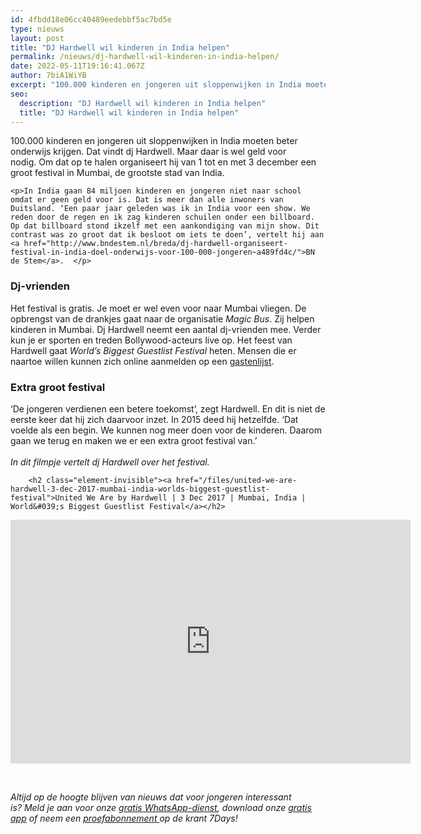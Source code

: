 ```yaml
---
id: 4fbdd18e06cc40489eedebbf5ac7bd5e
type: nieuws
layout: post
title: "DJ Hardwell wil kinderen in India helpen"
permalink: /nieuws/dj-hardwell-wil-kinderen-in-india-helpen/
date: 2022-05-11T19:16:41.067Z
author: 7biA1WiYB
excerpt: "100.000 kinderen en jongeren uit sloppenwijken in India moeten beter onderwijs krijgen. Dat vindt dj Hardwell. Maar daar is wel geld voor nodig. Om dat op te halen organiseert hij van 1 tot en met 3 december een groot festival in Mumbai, de grootste stad van India.   "
seo:
  description: "DJ Hardwell wil kinderen in India helpen"
  title: "DJ Hardwell wil kinderen in India helpen"
---
```

100.000 kinderen en jongeren uit sloppenwijken in India moeten beter onderwijs krijgen. Dat vindt dj Hardwell. Maar daar is wel geld voor nodig. Om dat op te halen organiseert hij van 1 tot en met 3 december een groot festival in Mumbai, de grootste stad van India.   

    <p>In India gaan 84 miljoen kinderen en jongeren niet naar school omdat er geen geld voor is. Dat is meer dan alle inwoners van Duitsland. ‘Een paar jaar geleden was ik in India voor een show. We reden door de regen en ik zag kinderen schuilen onder een billboard. Op dat billboard stond ikzelf met een aankondiging van mijn show. Dit contrast was zo groot dat ik besloot om iets te doen’, vertelt hij aan <a href="http://www.bndestem.nl/breda/dj-hardwell-organiseert-festival-in-india-doel-onderwijs-voor-100-000-jongeren~a489fd4c/">BN de Stem</a>.  </p>
<h3>Dj-vrienden</h3>
<p>Het festival is gratis. Je moet er wel even voor naar Mumbai vliegen. De opbrengst van de drankjes gaat naar de organisatie <em>Magic Bus</em>. Zij helpen kinderen in Mumbai. Dj Hardwell neemt een aantal dj-vrienden mee. Verder kun je er sporten en treden Bollywood-acteurs live op. Het feest van Hardwell gaat <em>World’s Biggest Guestlist Festival</em> heten. Mensen die er naartoe willen kunnen zich online aanmelden op een <a href="http://guestlist4good.com/Hardwell/Day3">gastenlijst</a>. </p>
<h3>Extra groot festival</h3>
<p>‘De jongeren verdienen een betere toekomst’, zegt Hardwell. En dit is niet de eerste keer dat hij zich daarvoor inzet. In 2015 deed hij hetzelfde. ‘Dat voelde als een begin. We kunnen nog meer doen voor de kinderen. Daarom gaan we terug en maken we er een extra groot festival van.’<br><br><em>In dit filmpje vertelt dj Hardwell over het festival.</em><br><div class="media media-element-container media-default"><div id="file-416938" class="file file-video file-video-youtube">

        <h2 class="element-invisible"><a href="/files/united-we-are-hardwell-3-dec-2017-mumbai-india-worlds-biggest-guestlist-festival">United We Are by Hardwell | 3 Dec 2017 | Mumbai, India | World&#039;s Biggest Guestlist Festival</a></h2>
    
  
  <div class="content">
    <div class="media-youtube-video file media-element file-default media-youtube-1">
  <iframe class="media-youtube-player" width="640" height="390" title="United We Are by Hardwell | 3 Dec 2017 | Mumbai, India | World&#039;s Biggest Guestlist Festival" src="https://www.youtube.com/embed/uBXvJOcJ0uM?wmode=opaque&controls=" name="United We Are by Hardwell | 3 Dec 2017 | Mumbai, India | World&#039;s Biggest Guestlist Festival" frameborder="0" allowfullscreen="">Video van United We Are by Hardwell | 3 Dec 2017 | Mumbai, India | World&amp;#039;s Biggest Guestlist Festival</iframe>
</div>
  </div>

  
</div>
</div>
<p> </p>
<p><em>Altijd op de hoogte blijven van nieuws dat voor jongeren interessant is? Meld je aan voor onze </em><a href="https://original.sevendays.nl/whatsapp"><em>gratis WhatsApp-dienst</em></a><em>, download onze </em><a href="https://original.sevendays.nl/app"><em>gratis app</em></a><em> of neem een </em><a href="https://abonneren.sevendays.nl/abonneren/abonnementen/ae/artikel"><em>proefabonnement </em></a><em>op de krant 7Days!</em> </p>  
